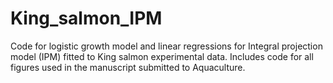 # King_salmon_IPM
Code for logistic growth model and linear regressions for Integral projection model (IPM) fitted to King salmon experimental data. Includes code for all figures used in the manuscript submitted to Aquaculture.

